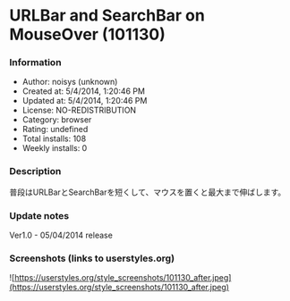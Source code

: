 # URLBar and SearchBar on MouseOver (101130)

### Information
- Author: noisys (unknown)
- Created at: 5/4/2014, 1:20:46 PM
- Updated at: 5/4/2014, 1:20:46 PM
- License: NO-REDISTRIBUTION
- Category: browser
- Rating: undefined
- Total installs: 108
- Weekly installs: 0


### Description
普段はURLBarとSearchBarを短くして、マウスを置くと最大まで伸ばします。

### Update notes
Ver1.0  -  05/04/2014 release

### Screenshots (links to userstyles.org)
![https://userstyles.org/style_screenshots/101130_after.jpeg](https://userstyles.org/style_screenshots/101130_after.jpeg)


